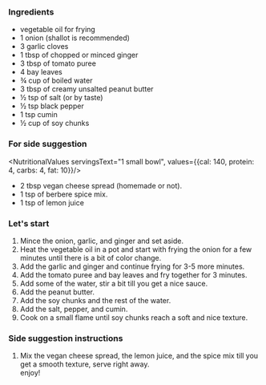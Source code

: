 ### Ingredients

- vegetable oil for frying
- 1 onion (shallot is recommended)
- 3 garlic cloves
- 1 tbsp of chopped or minced ginger
- 3 tbsp of tomato puree
- 4 bay leaves
- ¾ cup of boiled water
- 3 tbsp of creamy unsalted peanut butter
- ½ tsp of salt (or by taste)
- ½ tsp black pepper
- 1 tsp cumin
- ½ cup of soy chunks

### For side suggestion

<NutritionalValues servingsText="1 small bowl", values={{cal: 140, protein: 4, carbs: 4, fat: 10}}/>

- 2 tbsp vegan cheese spread (homemade or not).
- 1 tsp of berbere spice mix.
- 1 tsp of lemon juice

### Let's start

1. Mince the onion, garlic, and ginger and set aside.
2. Heat the vegetable oil in a pot and start with frying the onion for a few minutes until there is a bit of color change.
3. Add the garlic and ginger and continue frying for 3-5 more minutes.
4. Add the tomato puree and bay leaves and fry together for 3 minutes.
5. Add some of the water, stir a bit till you get a nice sauce.
6. Add the peanut butter.
7. Add the soy chunks and the rest of the water.
8. Add the salt, pepper, and cumin.
9. Cook on a small flame until soy chunks reach a soft and nice texture.

### Side suggestion instructions

1. Mix the vegan cheese spread, the lemon juice, and the spice mix till you get a smooth texture, serve right away.<br/>
   enjoy!
